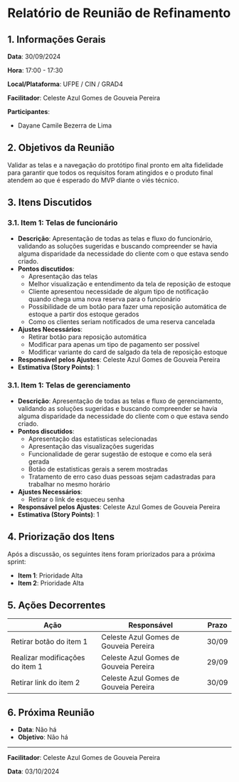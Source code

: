 # Relatório de Reunião de Refinamento

## 1. Informações Gerais

**Data**: 30/09/2024

**Hora**: 17:00 - 17:30

**Local/Plataforma**: UFPE / CIN / GRAD4

**Facilitador**: Celeste Azul Gomes de Gouveia Pereira

**Participantes**:

- Dayane Camile Bezerra de Lima

## 2. Objetivos da Reunião

Validar as telas e a navegação do protótipo final pronto em alta fidelidade para garantir que todos os requisitos foram atingidos e o produto final atendem ao que é esperado do MVP diante o viés técnico.

## 3. Itens Discutidos

### 3.1. Item 1: Telas de funcionário

- **Descrição**: Apresentação de todas as telas e fluxo do funcionário, validando as soluções sugeridas e buscando compreender se havia alguma disparidade da necessidade do cliente com o que estava sendo criado.
- **Pontos discutidos**:
    - Apresentação das telas
    - Melhor visualização e entendimento da tela de reposição de estoque
    - Cliente apresentou necessidade de algum tipo de notificação quando chega uma nova reserva para o funcionário
    - Possibilidade de um botão para fazer uma reposição automática de estoque a partir dos estoque gerados
    - Como os clientes seriam notificados de uma reserva cancelada
- **Ajustes Necessários**: 
    - Retirar botão para reposição automática
    - Modificar para apenas um tipo de pagamento ser possível
    - Modificar variante do card de salgado da tela de reposição estoque
- **Responsável pelos Ajustes**: Celeste Azul Gomes de Gouveia Pereira
- **Estimativa (Story Points)**: 1

### 3.1. Item 1: Telas de gerenciamento

- **Descrição**: Apresentação de todas as telas e fluxo de gerenciamento, validando as soluções sugeridas e buscando compreender se havia alguma disparidade da necessidade do cliente com o que estava sendo criado.
- **Pontos discutidos**:
    - Apresentação das estatisticas selecionadas
    - Apresentação das visualizações sugeridas
    - Funcionalidade de gerar sugestão de estoque e como ela será gerada
    - Botão de estatisticas gerais a serem mostradas
    - Tratamento de erro caso duas pessoas sejam cadastradas para trabalhar no mesmo horário
- **Ajustes Necessários**: 
    - Retirar o link de esqueceu senha
- **Responsável pelos Ajustes**: Celeste Azul Gomes de Gouveia Pereira
- **Estimativa (Story Points)**: 1

## 4. Priorização dos Itens

Após a discussão, os seguintes itens foram priorizados para a próxima sprint:

- **Item 1**: Prioridade Alta
- **Item 2**: Prioridade Alta

## 5. Ações Decorrentes

| Ação | Responsável | Prazo |
| --- | --- | --- |
| Retirar botão do item 1 | Celeste Azul Gomes de Gouveia Pereira | 30/09 |
| Realizar modificações do item 1 | Celeste Azul Gomes de Gouveia Pereira | 29/09 |
| Retirar link do item 2 | Celeste Azul Gomes de Gouveia Pereira | 30/09 |

## 6. Próxima Reunião

- **Data**: Não há
- **Objetivo**: Não há

---

**Facilitador**: Celeste Azul Gomes de Gouveia Pereira

**Data**: 03/10/2024

